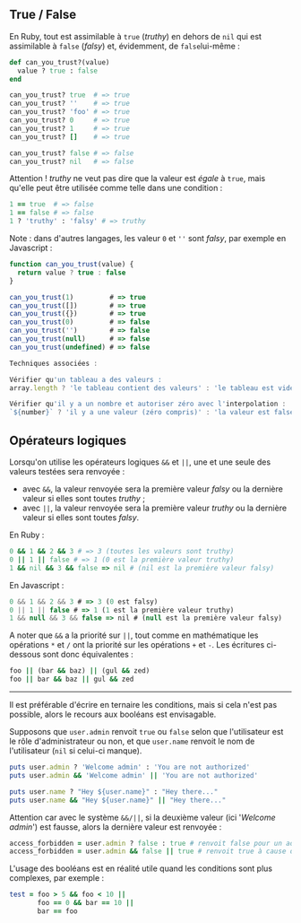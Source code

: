 ## True / False

En Ruby, tout est assimilable à `true` (*truthy*) en dehors de `nil` qui est assimilable à `false` (*falsy*) et, évidemment, de `false`lui-même :

```ruby
def can_you_trust?(value)
  value ? true : false
end

can_you_trust? true  # => true
can_you_trust? ''    # => true
can_you_trust? 'foo' # => true
can_you_trust? 0     # => true
can_you_trust? 1     # => true
can_you_trust? []    # => true

can_you_trust? false # => false
can_you_trust? nil   # => false
```

Attention ! *truthy* ne veut pas dire que la valeur est *égale* à `true`, mais qu'elle peut être utilisée comme telle dans une condition :

```ruby
1 == true  # => false
1 == false # => false
1 ? 'truthy' : 'falsy' # => truthy
```

Note : dans d'autres langages, les valeur `0` et `''` sont *falsy*, par exemple en Javascript :

```js
function can_you_trust(value) {
  return value ? true : false
}

can_you_trust(1)         # => true
can_you_trust([])        # => true
can_you_trust({})        # => true
can_you_trust(0)         # => false
can_you_trust('')        # => false
can_you_trust(null)      # => false
can_you_trust(undefined) # => false

Techniques associées :

Vérifier qu'un tableau a des valeurs :
array.length ? 'le tableau contient des valeurs' : 'le tableau est vide'

Vérifier qu'il y a un nombre et autoriser zéro avec l'interpolation :
`${number}` ? 'il y a une valeur (zéro compris)' : 'la valeur est false, blank, null ou undefined'
```

## Opérateurs logiques

Lorsqu'on utilise les opérateurs logiques `&&` et `||`, une et une seule des valeurs testées sera renvoyée :
* avec `&&`, la valeur renvoyée sera la première valeur *falsy* ou la dernière valeur si elles sont toutes *truthy* ;
* avec `||`, la valeur renvoyée sera la première valeur *truthy* ou la dernière valeur si elles sont toutes *falsy*.

En Ruby :

```ruby
0 && 1 && 2 && 3 # => 3 (toutes les valeurs sont truthy)
0 || 1 || false # => 1 (0 est la première valeur truthy)
1 && nil && 3 && false => nil # (nil est la première valeur falsy)
```

En Javascript :

```js
0 && 1 && 2 && 3 # => 3 (0 est falsy)
0 || 1 || false # => 1 (1 est la première valeur truthy)
1 && null && 3 && false => nil # (null est la première valeur falsy)
```

A noter que `&&` a la priorité sur `||`, tout comme en mathématique les opérations `*` et `/` ont la priorité sur les opérations `+` et `-`. Les écritures ci-dessous sont donc équivalentes :

```ruby
foo || (bar && baz) || (gul && zed)
foo || bar && baz || gul && zed
```

***

Il est préférable d'écrire en ternaire les conditions, mais si cela n'est pas possible, alors le recours aux booléans est envisagable.

Supposons que `user.admin` renvoit `true` ou `false` selon que l'utilisateur est le rôle d'administrateur ou non, et que `user.name` renvoit le nom de l'utilisateur (`nil` si celui-ci manque).

```ruby
puts user.admin ? 'Welcome admin' : 'You are not authorized'
puts user.admin && 'Welcome admin' || 'You are not authorized'

puts user.name ? "Hey ${user.name}" : "Hey there..."
puts user.name && "Hey ${user.name}" || "Hey there..."
```

Attention car avec le système `&&/||`, si la deuxième valeur (ici '*Welcome admin*') est fausse, alors la dernière valeur est renvoyée :

```ruby
access_forbidden = user.admin ? false : true # renvoit false pour un administrateur (l'accès n'est pas interdit)
access_forbidden = user.admin && false || true # renvoit true à cause du || true
```

L'usage des booléans est en réalité utile quand les conditions sont plus complexes, par exemple :

```ruby
test = foo > 5 && foo < 10 ||
       foo == 0 && bar == 10 ||
       bar == foo
```
